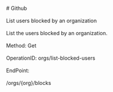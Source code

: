 <br>#     Github</br>
<br>List users blocked by an organization</br>
<br>List the users blocked by an organization.</br>
<br>Method: Get</br>
<br>OperationID: orgs/list-blocked-users</br>
<br>EndPoint:</br>
<br>/orgs/{org}/blocks</br>
